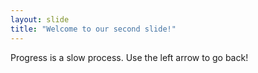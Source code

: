 ```yaml
---
layout: slide
title: "Welcome to our second slide!"
---
```

Progress is a slow process.
Use the left arrow to go back!

